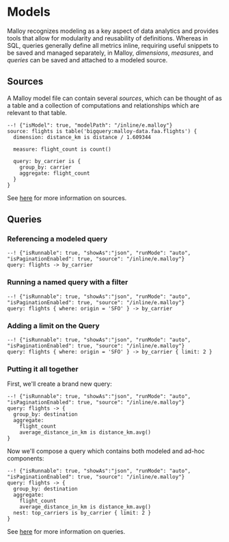# Models

Malloy recognizes modeling as a key aspect of data analytics and provides tools that allow for modularity and reusability of definitions. Whereas in SQL, queries generally define all metrics inline, requiring useful snippets to be saved and managed separately, in Malloy,
_dimensions_, _measures_, and _queries_ can be saved and attached to a modeled source.

## Sources

A Malloy model file can contain several _sources_, which can be thought of as a table and a collection of computations and relationships which are relevant to that table.

```malloy
--! {"isModel": true, "modelPath": "/inline/e.malloy"}
source: flights is table('bigquery:malloy-data.faa.flights') {
  dimension: distance_km is distance / 1.609344

  measure: flight_count is count()

  query: by_carrier is {
    group_by: carrier
    aggregate: flight_count
  }
}
```
See [here](source.md) for more information on sources.

## Queries

### Referencing a modeled query
```malloy
--! {"isRunnable": true, "showAs":"json", "runMode": "auto", "isPaginationEnabled": true, "source": "/inline/e.malloy"}
query: flights -> by_carrier
```

### Running a named query with a filter
```malloy
--! {"isRunnable": true, "showAs":"json", "runMode": "auto", "isPaginationEnabled": true, "source": "/inline/e.malloy"}
query: flights { where: origin = 'SFO' } -> by_carrier
```


### Adding a limit on the Query
```malloy
--! {"isRunnable": true, "showAs":"json", "runMode": "auto", "isPaginationEnabled": true, "source": "/inline/e.malloy"}
query: flights { where: origin = 'SFO' } -> by_carrier { limit: 2 }
```

### Putting it all together
First, we'll create a brand new query:
```malloy
--! {"isRunnable": true, "showAs":"json", "runMode": "auto", "isPaginationEnabled": true, "source": "/inline/e.malloy"}
query: flights -> {
  group_by: destination
  aggregate:
    flight_count
    average_distance_in_km is distance_km.avg()
}
```

Now we'll compose a query which contains both modeled and ad-hoc components:

```malloy
--! {"isRunnable": true, "showAs":"json", "runMode": "auto", "isPaginationEnabled": true, "source": "/inline/e.malloy"}
query: flights -> {
  group_by: destination
  aggregate:
    flight_count
    average_distance_in_km is distance_km.avg()
  nest: top_carriers is by_carrier { limit: 2 }
}
```
See [here](query.md) for more information on queries.
